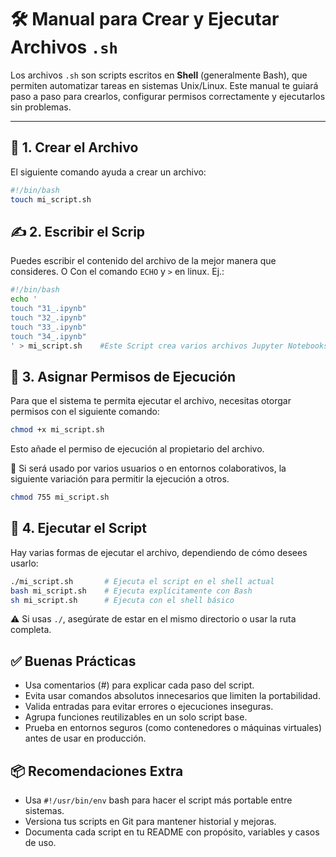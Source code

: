 # 🛠️ Manual para Crear y Ejecutar Archivos `.sh`

Los archivos `.sh` son scripts escritos en **Shell** (generalmente Bash), que permiten automatizar tareas en sistemas Unix/Linux. Este manual te guiará paso a paso para crearlos, configurar permisos correctamente y ejecutarlos sin problemas.

---

## 📁 1. Crear el Archivo

El siguiente comando ayuda a crear un archivo:

```bash
#!/bin/bash
touch mi_script.sh
```

## ✍️ 2. Escribir el Scrip
Puedes escribir el contenido del archivo de la mejor manera que consideres. O Con el comando `ECHO`  y `>` en linux. Ej.:
```bash
#!/bin/bash
echo '
touch "31_.ipynb"
touch "32_.ipynb"
touch "33_.ipynb"
touch "34_.ipynb" 
' > mi_script.sh    #Este Script crea varios archivos Jupyter Notebooks
```
## 🔐 3. Asignar Permisos de Ejecución
Para que el sistema te permita ejecutar el archivo, necesitas otorgar permisos con el siguiente comando:
```bash
chmod +x mi_script.sh
```
Esto añade el permiso de ejecución al propietario del archivo.

📌 Si será usado por varios usuarios o en entornos colaborativos, la siguiente variación para permitir la ejecución a otros.
```bash
chmod 755 mi_script.sh
```
## 🚀 4. Ejecutar el Script
Hay varias formas de ejecutar el archivo, dependiendo de cómo desees usarlo:

```bash
./mi_script.sh       # Ejecuta el script en el shell actual
bash mi_script.sh    # Ejecuta explícitamente con Bash
sh mi_script.sh      # Ejecuta con el shell básico        
```
⚠️ Si usas `./`, asegúrate de estar en el mismo directorio o usar la ruta completa.

## ✅ Buenas Prácticas
- Usa comentarios (#) para explicar cada paso del script.
- Evita usar comandos absolutos innecesarios que limiten la portabilidad.
- Valida entradas para evitar errores o ejecuciones inseguras.
- Agrupa funciones reutilizables en un solo script base.
- Prueba en entornos seguros (como contenedores o máquinas virtuales) antes de usar en producción.

## 📦 Recomendaciones Extra
- Usa `#!/usr/bin/env` bash para hacer el script más portable entre sistemas.
- Versiona tus scripts en Git para mantener historial y mejoras.
- Documenta cada script en tu README con propósito, variables y casos de uso.
